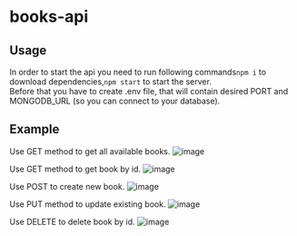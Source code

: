 # books-api

## Usage
In order to start the api you need to run following commands`npm i` to download dependencies,`npm start` to start the server.<br>
Before that you have to create .env file, that will contain desired PORT and MONGODB_URL (so you can connect to your database).


## Example

Use GET method to get all available books.
![image](https://github.com/sviatoslavstehnii/books-api/assets/81622077/2a183ca4-f3c6-4f7e-ad5c-4ce2a1bc6fbb)
<br>

Use GET method to get book by id.
![image](https://github.com/sviatoslavstehnii/books-api/assets/81622077/1d6bf64a-2810-42bc-a2c9-62ed409330b3)
<br>

Use POST to create new book.
![image](https://github.com/sviatoslavstehnii/books-api/assets/81622077/4a7def75-2b56-435e-8f81-ee50b41ddabd)

Use PUT method to update existing book.
![image](https://github.com/sviatoslavstehnii/books-api/assets/81622077/2c579b56-e9ff-4988-9f54-d3dce67344c3)


Use DELETE to delete book by id.
![image](https://github.com/sviatoslavstehnii/books-api/assets/81622077/1dc4aa1c-e62e-48e7-afe6-e895511b9ddd)

